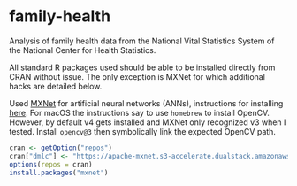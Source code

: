 # family-health
Analysis of family health data from the National Vital Statistics System of the National Center for Health Statistics.

All standard R packages used should be able to be installed directly from CRAN without issue. The only exception is MXNet for which additional hacks are detailed below.

Used [MXNet](https://mxnet.apache.org) for artificial neural networks (ANNs), instructions for installing [here](https://mxnet.incubator.apache.org/versions/master/install/index.html). For macOS the instructions say to use `homebrew` to install OpenCV. However, by default v4 gets installed and MXNet only recognized v3 when I tested. Install `opencv@3` then symbolically link the expected OpenCV path.

```r
cran <- getOption("repos")
cran["dmlc"] <- "https://apache-mxnet.s3-accelerate.dualstack.amazonaws.com/R/CRAN/"
options(repos = cran)
install.packages("mxnet")
```
